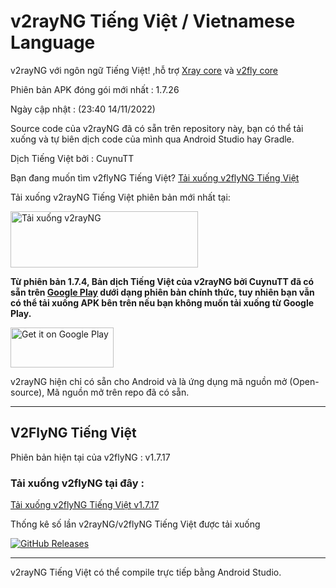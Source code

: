 # v2rayNG Tiếng Việt / Vietnamese Language

v2rayNG với ngôn ngữ Tiếng Việt! ,hỗ trợ [Xray core](https://github.com/XTLS/Xray-core) và [v2fly core](https://github.com/v2fly/v2ray-core)

Phiên bản APK đóng gói mới nhất : 1.7.26

Ngày cập nhật : (23:40 14/11/2022)

Source code của v2rayNG đã có sẵn trên repository này, bạn có thể tải xuống và tự biên dịch code của mình qua Android Studio hay Gradle.

Dịch Tiếng Việt bởi : CuynuTT

Bạn đang muốn tìm v2flyNG Tiếng Việt? [Tải xuống v2flyNG Tiếng Việt](https://github.com/cuynu/v2rayvn/blob/main/README.md#t%E1%BA%A3i-xu%E1%BB%91ng-v2flyng-t%E1%BA%A1i-%C4%91%C3%A2y-)

Tải xuống v2rayNG Tiếng Việt phiên bản mới nhất tại:  

<a href="https://github.com/cuynu/v2rayvn/releases/download/1.7.26/v2rayNG_1.7.26_signed.apk">
<img alt="Tải xuống v2rayNG" src="https://github.com/cuynu/v2rayvn/releases/download/1.7.3/1648277008370.png" width="300" height="90" />
</a>

**Từ phiên bản 1.7.4, Bản dịch Tiếng Việt của v2rayNG bởi CuynuTT đã có sẵn trên [Google Play](https://play.app.goo.gl/?link=https://play.google.com/store/apps/details?id=com.v2ray.ang&ddl=1&pcampaignid=web_ddl_1) dưới dạng phiên bản chính thức, tuy nhiên bạn vẫn có thể tải xuống APK bên trên nếu bạn không muốn tải xuống từ Google Play.** 

<a href="https://play.app.goo.gl/?link=https://play.google.com/store/apps/details?id=com.v2ray.ang&ddl=1&pcampaignid=web_ddl_1">
<img alt="Get it on Google Play" src="https://play.google.com/intl/vi_vn/badges/images/generic/vi_badge_web_generic.png" width="165" height="64" />
</a>

v2rayNG hiện chỉ có sẵn cho Android và là ứng dụng mã nguồn mở (Open-source), Mã nguồn mở trên repo đã có sẵn.

____________________________________________________

## V2FlyNG Tiếng Việt

Phiên bản hiện tại của v2flyNG : v1.7.17

### Tải xuống v2flyNG tại đây : 

[Tải xuống v2flyNG Tiếng Việt v1.7.17](https://github.com/cuynu/v2rayvn/releases/download/1.7.17/v2flyNG_1.7.17_sign.apk)

Thống kê số lần v2rayNG/v2flyNG Tiếng Việt được tải xuống

[![GitHub Releases](https://img.shields.io/github/downloads/cuynu/v2rayvn/total?logo=github)](https://github.com/cuynu/v2rayvn/releases)
____________________________________________________

v2rayNG Tiếng Việt có thể compile trực tiếp bằng Android Studio.

